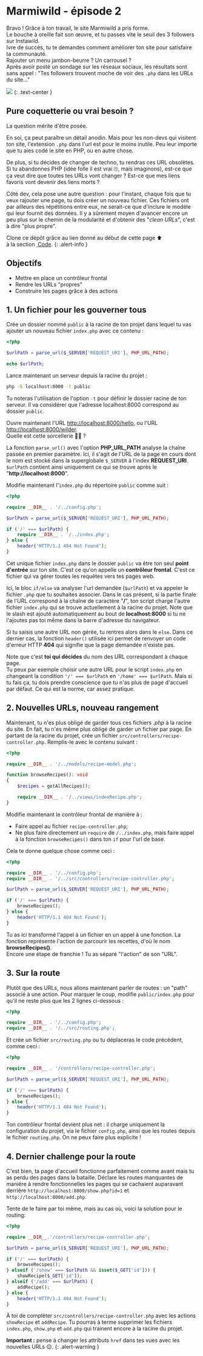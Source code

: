 # Marmiwild - épisode 2

Bravo ! Grâce à ton travail, le site Marmiwild a pris forme.  
Le bouche à oreille fait son œuvre, et tu passes vite le seuil des 3 followers sur Instawild.  
Ivre de succès, tu te demandes comment améliorer ton site pour satisfaire ta communauté.  
Rajouter un menu jambon-beurre ? Un carrousel ?  
Après avoir posté un sondage sur les réseaux sociaux, les résultats sont sans appel : "Tes followers trouvent moche de voir des `.php` dans les URLs du site..."  

![](images/justine-top.gif)
{: .text-center }

## Pure coquetterie ou vrai besoin&nbsp;?

La question mérite d'être posée.  

En soi, ça peut paraître un détail anodin. Mais pour les non-devs qui visitent ton site, l'extension `.php` dans l'url est pour le moins inutile. Peu leur importe que tu aies codé le site en PHP, ou en autre chose.  

De plus, si tu décides de changer de techno, tu rendras ces URL obsolètes.
Si tu abandonnes PHP (idée folle il est vrai 🙄, mais imaginons), est-ce que ça veut dire que toutes tes URLs vont changer ? 
Est-ce que mes liens favoris vont devenir des liens morts ?  


Côté dev, cela pose une autre question : pour l'instant, chaque fois que tu veux rajouter une page, tu dois créer un nouveau fichier. 
Ces fichiers ont par ailleurs des répétitions entre eux, ne serait-ce que d'inclure le modèle qui leur fournit des données. 
Il y a sûrement moyen d'avancer encore un peu plus sur le chemin de la modularité et d'obtenir des "*clean URLs*", c'est à dire "plus propre". 

Clone ce dépôt grâce au lien donné au début de cette page ⬆ à&nbsp;la&nbsp;section&nbsp;<a href="#input-clone"><i class="bi bi-code-slash"></i>&nbsp;Code</a>. 
{: .alert-info } 

## Objectifs

* Mettre en place un contrôleur frontal
* Rendre les URLs "propres"
* Construire les pages grâce à des actions


## 1. Un fichier pour les gouverner tous

Crée un dossier nommé `public` à la racine de ton projet dans lequel tu vas ajouter un nouveau fichier `index.php` avec ce contenu :

```php
<?php

$urlPath = parse_url($_SERVER['REQUEST_URI'], PHP_URL_PATH);

echo $urlPath;
```

Lance maintenant un serveur depuis la racine du projet :

```bash
php -S localhost:8000 -t public
```

Tu noteras l'utilisation de l'option `-t` pour définir le dossier racine de ton serveur.
Il va considérer que l'adresse localhost:8000 correspond au dossier `public`.

Ouvre maintenant l'URL <http://localhost:8000/hello>, ou l'URL <http://localhost:8000/wilder>.  
Quelle est cette sorcellerie 🧙‍♂️ ?  

La fonction `parse_url()` avec l'option **PHP_URL_PATH** analyse la chaîne passée en premier paramètre. Ici, il s'agit de l'URL de la page en cours dont le nom est stocké dans la superglobale `$_SERVER` à l'index **REQUEST_URI**.  
`$urlPath` contient ainsi uniquement ce qui se trouve après le "**http://localhost:8000**".

Modifie maintenant l'`index.php` du répertoire `public` comme suit :

```php
<?php

require __DIR__ . '/../config.php';

$urlPath = parse_url($_SERVER['REQUEST_URI'], PHP_URL_PATH);

if ('/' === $urlPath) {
    require __DIR__ . '/../index.php';
} else {
    header('HTTP/1.1 404 Not Found');
}
```

Cet unique fichier `index.php` dans le dossier `public` va être ton seul **point d'entrée** sur ton site. C'est ce qu'on appelle un **contrôleur frontal**. C'est ce fichier qui va gérer toutes les requêtes vers tes pages web.

Ici, le bloc `if/else` va analyser l'url demandée (`$urlPath`) et va appeler le fichier `.php` que tu souhaites associer.
Dans le cas présent, si la partie finale de l'URL correspond à la chaîne de caractère "**/**", ton script charge l'autre fichier `index.php` qui se trouve actuellement à la racine du projet. Note que le slash est ajouté automatiquement au bout de **localhost:8000** si tu ne l'ajoutes pas toi même dans la barre d'adresse du navigateur.


Si tu saisis une autre URL non gérée, tu rentres alors dans le `else`. Dans ce dernier cas, la fonction `header()` utilisée ici permet de renvoyer un code d'erreur HTTP **404** qui signifie que la page demandée n'existe pas.

Note que c'est **toi qui décides** du nom des URL correspondant à chaque page.  
Tu peux par exemple choisir une autre URL pour le script `index.php` en changeant la condition `'/' === $urlPath` en `'/home' === $urlPath`.
Mais si tu fais ça, tu dois prendre conscience que tu n'as plus de page d'accueil par défaut. Ce qui est la norme, car assez pratique.

## 2. Nouvelles URLs, nouveau rangement

Maintenant, tu n'es plus obligé de garder tous ces fichiers *.php* à la racine du site.
En fait, tu n'es même plus obligé de garder un fichier par page.
En partant de la racine du projet, crée un fichier `src/controllers/recipe-controller.php`.
Remplis-le avec le contenu suivant :

```php
<?php

require __DIR__ . '/../models/recipe-model.php';

function browseRecipes(): void
{
    $recipes = getAllRecipes();

    require __DIR__ . '/../views/indexRecipe.php';
}
```

Modifie maintenant le contrôleur frontal de manière à :

- Faire appel au fichier `recipe-controller.php`;
- Ne plus faire directement un `require` de `/../index.php`, mais faire appel à la fonction `browseRecipes()` dans ton `if` pour l'url de base.

Cela te donne quelque chose comme ceci :

```php
<?php

require __DIR__ . '/../config.php';
require __DIR__ . '/../src/controllers/recipe-controller.php';

$urlPath = parse_url($_SERVER['REQUEST_URI'], PHP_URL_PATH);

if ('/' === $urlPath) {
    browseRecipes();
} else {
    header('HTTP/1.1 404 Not Found');
}
```

Tu as ici transformé l'appel à un fichier en un appel à une fonction. La fonction représente l'action de parcourir les recettes, d'où le nom **browseRecipes()**.  
Encore une étape de franchie ! Tu as séparé "l'action" de son "URL".

## 3. Sur la route

Plutôt que des URLs, nous allons maintenant parler de routes : un "path" associé à une action.
Pour marquer le coup, modifie `public/index.php` pour qu'il ne reste plus que les 2 lignes ci-dessous :

```php
<?php

require __DIR__ . '/../config.php';
require __DIR__ . '/../src/routing.php';
```

Et crée un fichier `src/routing.php` ou tu déplaceras le code précédent, comme ceci :

```php
<?php

require __DIR__ . '/controllers/recipe-controller.php';

$urlPath = parse_url($_SERVER['REQUEST_URI'], PHP_URL_PATH);

if ('/' === $urlPath) {
    browseRecipes();
} else {
    header('HTTP/1.1 404 Not Found');
}
```

Ton contrôleur frontal devient plus net : il charge uniquement la configuration du projet, via le fichier `config.php`, ainsi que les routes depuis le fichier `routing.php`. On ne peux faire plus explicite !

## 4. Dernier challenge pour la route

C'est bien, ta page d'accueil fonctionne parfaitement comme avant mais tu as perdu des pages dans la bataille. Déclare les routes manquantes de manière à rendre fonctionnelles les pages qui se cachaient auparavant derrière `http://localhost:8000/show.php?id=1` et `http://localhost:8000/add.php`.

Tente de le faire par toi même, mais au cas où, voici la solution pour le routing:

```php
<?php

require __DIR__.'/controllers/recipe-controller.php';

$urlPath = parse_url($_SERVER['REQUEST_URI'], PHP_URL_PATH);

if ('/' === $urlPath) {
    browseRecipes();
} elseif ('/show' === $urlPath && isset($_GET['id'])) {
    showRecipe($_GET['id']);
} elseif ('/add' === $urlPath) {
    addRecipe();
} else {
    header('HTTP/1.1 404 Not Found');
}
```

À toi de compléter `src/controllers/recipe-controller.php` avec les actions `showRecipe` et `addRecipe`.
Tu pourras à terme supprimer les fichiers `index.php`, `show.php` et `add.php` qui trainent encore à la racine du projet.

**Important :** pense à changer les attributs `href` dans tes vues avec les nouvelles URLs 😉.
{: .alert-warning }